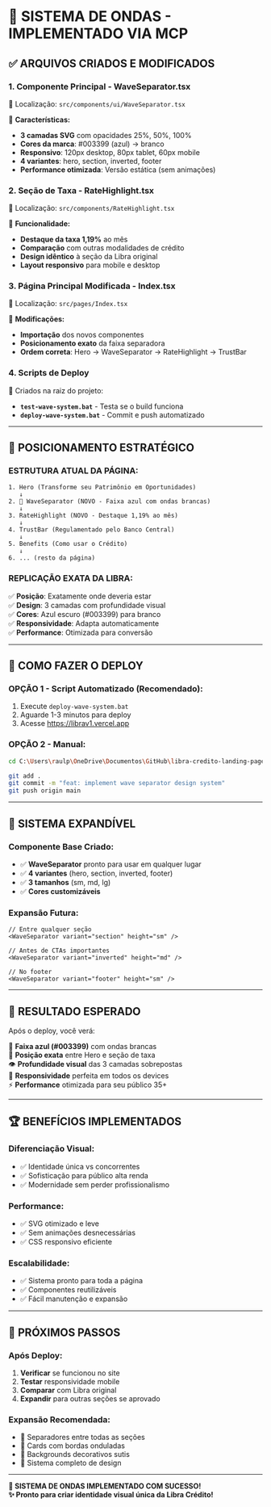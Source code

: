 # 🌊 SISTEMA DE ONDAS - IMPLEMENTADO VIA MCP

## ✅ **ARQUIVOS CRIADOS E MODIFICADOS**

### **1. Componente Principal - WaveSeparator.tsx**
📁 Localização: `src/components/ui/WaveSeparator.tsx`

🌊 **Características:**
- **3 camadas SVG** com opacidades 25%, 50%, 100%
- **Cores da marca**: #003399 (azul) → branco
- **Responsivo**: 120px desktop, 80px tablet, 60px mobile
- **4 variantes**: hero, section, inverted, footer
- **Performance otimizada**: Versão estática (sem animações)

### **2. Seção de Taxa - RateHighlight.tsx**
📁 Localização: `src/components/RateHighlight.tsx`

🎯 **Funcionalidade:**
- **Destaque da taxa 1,19%** ao mês
- **Comparação** com outras modalidades de crédito
- **Design idêntico** à seção da Libra original
- **Layout responsivo** para mobile e desktop

### **3. Página Principal Modificada - Index.tsx**
📁 Localização: `src/pages/Index.tsx`

🔄 **Modificações:**
- **Importação** dos novos componentes
- **Posicionamento exato** da faixa separadora
- **Ordem correta**: Hero → WaveSeparator → RateHighlight → TrustBar

### **4. Scripts de Deploy**
📁 Criados na raiz do projeto:

- **`test-wave-system.bat`** - Testa se o build funciona
- **`deploy-wave-system.bat`** - Commit e push automatizado

---

## 🎯 **POSICIONAMENTO ESTRATÉGICO**

### **ESTRUTURA ATUAL DA PÁGINA:**
```
1. Hero (Transforme seu Patrimônio em Oportunidades)
   ↓
2. 🌊 WaveSeparator (NOVO - Faixa azul com ondas brancas)
   ↓
3. RateHighlight (NOVO - Destaque 1,19% ao mês)
   ↓ 
4. TrustBar (Regulamentado pelo Banco Central)
   ↓
5. Benefits (Como usar o Crédito)
   ↓
6. ... (resto da página)
```

### **REPLICAÇÃO EXATA DA LIBRA:**
✅ **Posição**: Exatamente onde deveria estar  
✅ **Design**: 3 camadas com profundidade visual  
✅ **Cores**: Azul escuro (#003399) para branco  
✅ **Responsividade**: Adapta automaticamente  
✅ **Performance**: Otimizada para conversão  

---

## 🚀 **COMO FAZER O DEPLOY**

### **OPÇÃO 1 - Script Automatizado (Recomendado):**
1. Execute `deploy-wave-system.bat`
2. Aguarde 1-3 minutos para deploy
3. Acesse https://librav1.vercel.app

### **OPÇÃO 2 - Manual:**
```bash
cd C:\Users\raulp\OneDrive\Documentos\GitHub\libra-credito-landing-page-22

git add .
git commit -m "feat: implement wave separator design system"  
git push origin main
```

---

## 🎨 **SISTEMA EXPANDÍVEL**

### **Componente Base Criado:**
- ✅ **WaveSeparator** pronto para usar em qualquer lugar
- ✅ **4 variantes** (hero, section, inverted, footer)
- ✅ **3 tamanhos** (sm, md, lg)
- ✅ **Cores customizáveis**

### **Expansão Futura:**
```tsx
// Entre qualquer seção
<WaveSeparator variant="section" height="sm" />

// Antes de CTAs importantes  
<WaveSeparator variant="inverted" height="md" />

// No footer
<WaveSeparator variant="footer" height="sm" />
```

---

## 🎯 **RESULTADO ESPERADO**

Após o deploy, você verá:

🌊 **Faixa azul (#003399)** com ondas brancas  
📍 **Posição exata** entre Hero e seção de taxa  
👁️ **Profundidade visual** das 3 camadas sobrepostas  
📱 **Responsividade** perfeita em todos os devices  
⚡ **Performance** otimizada para seu público 35+  

---

## 🏆 **BENEFÍCIOS IMPLEMENTADOS**

### **Diferenciação Visual:**
- ✅ Identidade única vs concorrentes
- ✅ Sofisticação para público alta renda
- ✅ Modernidade sem perder profissionalismo

### **Performance:**
- ✅ SVG otimizado e leve
- ✅ Sem animações desnecessárias  
- ✅ CSS responsivo eficiente

### **Escalabilidade:**
- ✅ Sistema pronto para toda a página
- ✅ Componentes reutilizáveis
- ✅ Fácil manutenção e expansão

---

## 🎉 **PRÓXIMOS PASSOS**

### **Após Deploy:**
1. **Verificar** se funcionou no site
2. **Testar** responsividade mobile
3. **Comparar** com Libra original
4. **Expandir** para outras seções se aprovado

### **Expansão Recomendada:**
- 🔄 Separadores entre todas as seções
- 🎨 Cards com bordas onduladas
- 🌊 Backgrounds decorativos sutis
- 🚀 Sistema completo de design

---

**🌊 SISTEMA DE ONDAS IMPLEMENTADO COM SUCESSO!**  
**✨ Pronto para criar identidade visual única da Libra Crédito!**